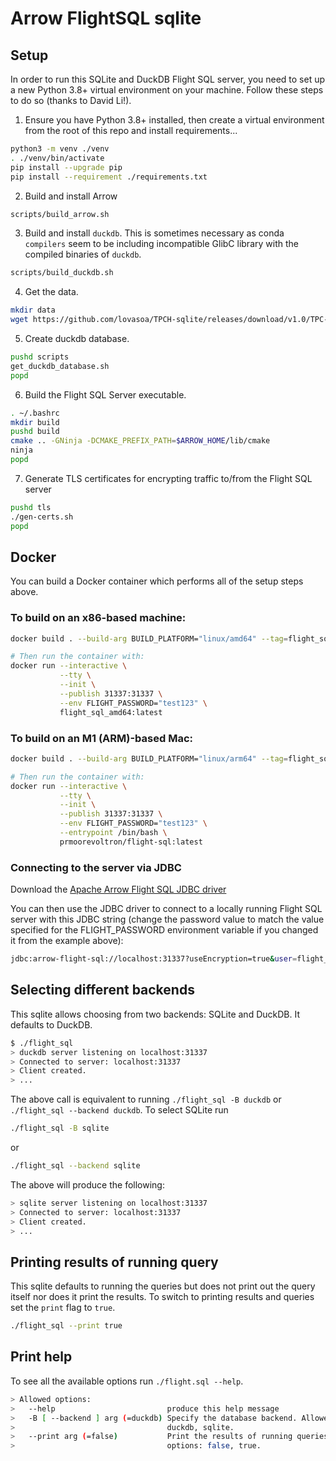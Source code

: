 # Arrow FlightSQL sqlite

## Setup

In order to run this SQLite and DuckDB Flight SQL server, you need to set up a new Python 3.8+ virtual environment on your machine. 
Follow these steps to do so (thanks to David Li!).

1. Ensure you have Python 3.8+ installed, then create a virtual environment from the root of this repo and install requirements...
```bash
python3 -m venv ./venv
. ./venv/bin/activate
pip install --upgrade pip
pip install --requirement ./requirements.txt
```

2. Build and install Arrow
```bash
scripts/build_arrow.sh
```

3. Build and install `duckdb`. This is sometimes necessary as conda `compilers` 
seem to be including incompatible GlibC library with the compiled binaries
of `duckdb`.
```bash
scripts/build_duckdb.sh
```

4. Get the data.
```bash
mkdir data
wget https://github.com/lovasoa/TPCH-sqlite/releases/download/v1.0/TPC-H-small.db -O ./data/TPC-H-small.db
```

5. Create duckdb database.
```bash
pushd scripts
get_duckdb_database.sh
popd
```

6. Build the Flight SQL Server executable.
```bash
. ~/.bashrc
mkdir build
pushd build
cmake .. -GNinja -DCMAKE_PREFIX_PATH=$ARROW_HOME/lib/cmake
ninja
popd
```

7. Generate TLS certificates for encrypting traffic to/from the Flight SQL server
```bash
pushd tls
./gen-certs.sh
popd
```

## Docker
You can build a Docker container which performs all of the setup steps above.   

### To build on an x86-based machine:
```bash
docker build . --build-arg BUILD_PLATFORM="linux/amd64" --tag=flight_sql_amd64:latest

# Then run the container with:
docker run --interactive \
           --tty \
           --init \
           --publish 31337:31337 \
           --env FLIGHT_PASSWORD="test123" \
           flight_sql_amd64:latest
```

### To build on an M1 (ARM)-based Mac:
```bash
docker build . --build-arg BUILD_PLATFORM="linux/arm64" --tag=flight_sql_arm64:latest

# Then run the container with:
docker run --interactive \
           --tty \
           --init \
           --publish 31337:31337 \
           --env FLIGHT_PASSWORD="test123" \
           --entrypoint /bin/bash \
           prmoorevoltron/flight-sql:latest
```

### Connecting to the server via JDBC
Download the [Apache Arrow Flight SQL JDBC driver](https://search.maven.org/search?q=a:flight-sql-jdbc-driver)   

You can then use the JDBC driver to connect to a locally running Flight SQL server with this JDBC string (change the password value to match the value specified for the FLIGHT_PASSWORD environment variable if you changed it from the example above):
```bash
jdbc:arrow-flight-sql://localhost:31337?useEncryption=true&user=flight_username&password=test123&disableCertificateVerification=true
````


## Selecting different backends
This sqlite allows choosing from two backends: SQLite and DuckDB. It defaults to DuckDB.

```bash
$ ./flight_sql
> duckdb server listening on localhost:31337
> Connected to server: localhost:31337
> Client created.
> ...
```

The above call is equivalent to running `./flight_sql -B duckdb` or `./flight_sql --backend duckdb`. To select SQLite run

```bash
./flight_sql -B sqlite
```
or 
```bash
./flight_sql --backend sqlite
```
The above will produce the following:

```bash
> sqlite server listening on localhost:31337
> Connected to server: localhost:31337
> Client created.
> ...
```

## Printing results of running query
This sqlite defaults to running the queries but does not print out
the query itself nor does it print the results. To switch to printing
results and queries set the `print` flag to `true`.

```bash
./flight_sql --print true
```

## Print help
To see all the available options run `./flight.sql --help`.

```bash
> Allowed options:
>   --help                         produce this help message
>   -B [ --backend ] arg (=duckdb) Specify the database backend. Allowed options:
>                                  duckdb, sqlite.
>   --print arg (=false)           Print the results of running queries. Allowed 
>                                  options: false, true.
```
